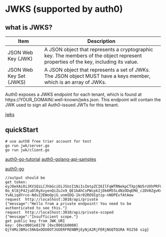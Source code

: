 #  JWKS (supported by auth0)
## what is JWKS?
|Item|	Description|
|---|---|
|JSON Web Key (JWK)|	A JSON object that represents a cryptographic key. The members of the object represent properties of the key, including its value.|
|JSON Web Key Set (JWKS)|	A JSON object that represents a set of JWKs. The JSON object MUST have a keys member, which is an array of JWKs.|

Auth0 exposes a JWKS endpoint for each tenant, which is found at https://YOUR_DOMAIN/.well-known/jwks.json. This endpoint will contain the JWK used to sign all Auth0-issued JWTs for this tenant.

[jwks](https://auth0.com/docs/jwks)
## quickStart
```
# use auth0 free trier account for test
go run jwk/server.go
go run jwk/client.go
```
[auth0-go-tutorial](https://auth0.com/docs/quickstart/backend/golang/01-authorization)
[auth0-golang-api-samples](https://github.com/auth0-samples/auth0-golang-api-samples)

[auth0-go](https://github.com/auth0-community/auth0-go)
```
//output should be
get token: eyJ0eXAiOiJKV1QiLCJhbGciOiJSUzI1NiIsImtpZCI6IlFqWTRNekpCTXpjNU5rUXhPRFUwT1RKR09FUkZSRU5CTWpFeU5qQTJSakZFUmpOR1FUUTFSQSJ9.eyJpc3MiOiJodHRwczovL25ld2JtaWFvLmF1dGgwLmNvbS8iLCJzdWIiOiIyUU1zQlU2YnJ1N2d0U1IzazNTMzlMVlZaTExoMTJvMkBjbGllbnRzIiwiYXVkIjoiaHR0cHM6Ly9uZXdibWlhby5hdXRoMC5jb20vYXBpL3YyLyIsImlhdCI6MTU3Mzk2NjExMSwiZXhwIjoxNTc0MDUyNTExLCJhenAiOiIyUU1zQlU2YnJ1N2d0U1IzazNTMzlMVlZaTExoMTJvMiIsInNjb3BlIjoicmVhZDp1c2VycyByZWFkOmNsaWVudHMiLCJndHkiOiJjbGllbnQtY3JlZGVudGlhbHMifQ.UvhSlQ_iaKZLNTFu0L28iNGa0_ZocvdQmBQwAJncZB4pXlHVwo7f315Nzw_RIr204ygNE2q2gRdIZumz5ysHhf4FDu6aS290TmquKObilebGA0xu3Bke9k7goKHDj0ItPDGe-0o_6l8jP42juDlRyXvyenQiZuJx9_QE1bAhCsPWcpkIjDk6M55LdNzODqEMd_c2DV0ZgvKvm9pwGFdHD_OIEDPkl8tGIGhC3Cqzlu_kOMKRoFKOPPhqVKmNmkOlZc3Q_IIvt3njoi4nbjPcvonThRt-YvALiqdYrco-NdvZJEWoOpjG_unmSDQ-1kr02RO9Igtzp-nNOPEvfAtAew
request  http://localhost:3010/api/private
{"message":"Hello from a private endpoint! You need to be authenticated to see this."}
request  http://localhost:3010/api/private-scoped
{"message":"Insufficient scope."}
get public key from JWK_URI
key: {0xc0001e8170 [0xc0001b0000] QjY4MzJBMzc5NkQxODU0OTJGOERFRENBMjEyNjA2RjFERjNGQTQ1RA RS256 sig}
```